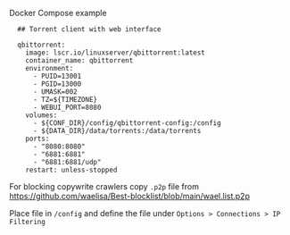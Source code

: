Docker Compose example
```docker-compose
  ## Torrent client with web interface

  qbittorrent:
    image: lscr.io/linuxserver/qbittorrent:latest
    container_name: qbittorrent
    environment:
      - PUID=13001
      - PGID=13000
      - UMASK=002
      - TZ=${TIMEZONE}
      - WEBUI_PORT=8080
    volumes:
      - ${CONF_DIR}/config/qbittorrent-config:/config
      - ${DATA_DIR}/data/torrents:/data/torrents
    ports:
      - "8080:8080"
      - "6881:6881"
      - "6881:6881/udp"
    restart: unless-stopped
```

For blocking copywrite crawlers copy `.p2p` file from https://github.com/waelisa/Best-blocklist/blob/main/wael.list.p2p

Place file in `/config` and define the file under `Options > Connections > IP Filtering`